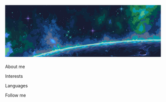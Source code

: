 ![Header](https://github.com/Ottobiss/Ottobiss/blob/main/assets/header.jpg)
---
About me

Interests

Languages

Follow me